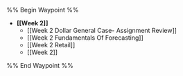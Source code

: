 %% Begin Waypoint %%
- **[[Week 2]]**
	- [[Week 2 Dollar General Case- Assignment Review]]
	- [[Week 2 Fundamentals Of Forecasting]]
	- [[Week 2 Retail]]
	- [[Week 2]]

%% End Waypoint %%
